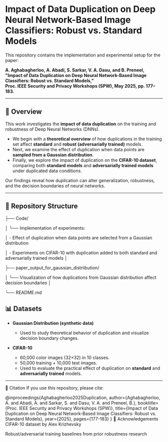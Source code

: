 # Impact of Data Duplication on Deep Neural Network-Based Image Classifiers: Robust vs. Standard Models  

This repository contains the implementation and experimental setup for the paper:  

**A. Aghabagherloo, A. Abadi, S. Sarkar, V. A. Dasu, and B. Preneel,  
"Impact of Data Duplication on Deep Neural Network-Based Image Classifiers: Robust vs. Standard Models,"  
Proc. IEEE Security and Privacy Workshops (SPW), May 2025, pp. 177–183.**  

---

## 📌 Overview  

This work investigates the **impact of data duplication** on the training and robustness of Deep Neural Networks (DNNs).  

- We begin with a **theoretical overview** of how duplications in the training set affect **standard** and **robust (adversarially trained)** models.  
- Next, we examine the effect of duplication when data points are **sampled from a Gaussian distribution**.  
- Finally, we explore the impact of duplication on the **CIFAR-10 dataset**, comparing both **standard models** and **adversarially trained models** under duplicated data conditions.  

Our findings reveal how duplication can alter generalization, robustness, and the decision boundaries of neural networks.  

---

## 📂 Repository Structure  


├── Code/

│ └── Implementation of experiments:

│ - Effect of duplication when data points are selected from a Gaussian distribution

│ - Experiments on CIFAR-10 with duplication added to both standard and adversarially trained models
│

├── paper_output_for_gaussian_distriibution/

│ └── Visualization of how duplications from Gaussian distribution affect decision boundaries
│

└── README.md


## 📊 Datasets  

- **Gaussian Distribution (synthetic data)**  
  - Used to study theoretical behavior of duplication and visualize decision boundary changes.  

- **CIFAR-10**  
  - 60,000 color images (32×32) in 10 classes.  
  - 50,000 training + 10,000 test images.  
  - Used to evaluate the practical effect of duplication on **standard** and **adversarially trained** models.  

---

📑 Citation
If you use this repository, please cite:

@inproceedings{Aghabagherloo2025Duplication,
  author={Aghabagherloo, A. and Abadi, A. and Sarkar, S. and Dasu, V. A. and Preneel, B.},
  booktitle={Proc. IEEE Security and Privacy Workshops (SPW)}, 
  title={Impact of Data Duplication on Deep Neural Network-Based Image Classifiers: Robust vs. Standard Models}, 
  year={2025},
  pages={177-183}
}
🙌 Acknowledgements
CIFAR-10 dataset by Alex Krizhevsky

Robust/adversarial training baselines from prior robustness research


